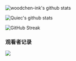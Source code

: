 
![woodchen-ink's github stats](https://github-readme-stats.vercel.app/api?username=woodchen-ink&show_icons=true&theme=radical&include_all_commits=true) 

![Quiec's github stats](https://github-readme-stats.vercel.app/api/top-langs/?username=woodchen-ink&theme=radical&layout=compact)   

![GitHub Streak](https://github-readme-streak-stats.herokuapp.com?user=woodchen-ink&theme=dark)

### 观看者记录

![](https://count.getloli.com/get/@woodchen-ink.github.readme)
